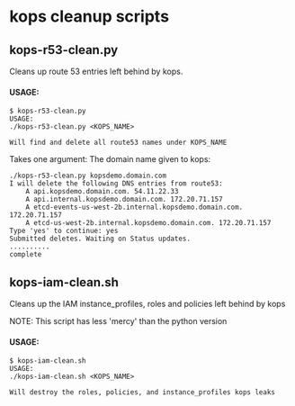 # kops cleanup scripts

## kops-r53-clean.py

Cleans up route 53 entries left behind by kops.

#### USAGE:

```
$ kops-r53-clean.py
USAGE:
./kops-r53-clean.py <KOPS_NAME>

Will find and delete all route53 names under KOPS_NAME
```

Takes one argument: The domain name given to kops:

```
./kops-r53-clean.py kopsdemo.domain.com
I will delete the following DNS entries from route53:
    A api.kopsdemo.domain.com. 54.11.22.33
    A api.internal.kopsdemo.domain.com. 172.20.71.157
    A etcd-events-us-west-2b.internal.kopsdemo.domain.com. 172.20.71.157
    A etcd-us-west-2b.internal.kopsdemo.domain.com. 172.20.71.157
Type 'yes' to continue: yes
Submitted deletes. Waiting on Status updates.
..........
complete
```

## kops-iam-clean.sh

Cleans up the IAM instance_profiles, roles and policies left behind by kops

NOTE: This script has less 'mercy' than the python version

#### USAGE:

```
$ kops-iam-clean.sh
USAGE:
./kops-iam-clean.sh <KOPS_NAME>

Will destroy the roles, policies, and instance_profiles kops leaks
```
